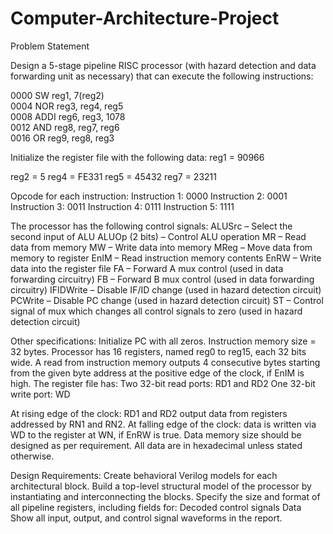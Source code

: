 # Computer-Architecture-Project
Problem Statement

Design a 5-stage pipeline RISC processor (with hazard detection and data forwarding unit as necessary) that can execute the following instructions:

0000 SW    reg1, 7(reg2)  
0004 NOR   reg3, reg4, reg5  
0008 ADDI  reg6, reg3, 1078  
0012 AND   reg8, reg7, reg6  
0016 OR    reg9, reg8, reg3  

Initialize the register file with the following data:
reg1 = 90966

reg2 = 5
reg4 = FE331
reg5 = 45432
reg7 = 23211

Opcode for each instruction:
Instruction 1: 0000
Instruction 2: 0001
Instruction 3: 0011
Instruction 4: 0111
Instruction 5: 1111

The processor has the following control signals:
ALUSrc – Select the second input of ALU
ALUOp (2 bits) – Control ALU operation
MR – Read data from memory
MW – Write data into memory
MReg – Move data from memory to register
EnIM – Read instruction memory contents
EnRW – Write data into the register file
FA – Forward A mux control (used in data forwarding circuitry)
FB – Forward B mux control (used in data forwarding circuitry)
IFIDWrite – Disable IF/ID change (used in hazard detection circuit)
PCWrite – Disable PC change (used in hazard detection circuit)
ST – Control signal of mux which changes all control signals to zero (used in hazard detection circuit)

Other specifications:
Initialize PC with all zeros. Instruction memory size = 32 bytes. Processor has 16 registers, named reg0 to reg15, each 32 bits wide. A read from instruction memory outputs 4 consecutive bytes starting from the given byte address at the positive edge of the clock, if EnIM is high. The register file has:
Two 32-bit read ports: RD1 and RD2
One 32-bit write port: WD

At rising edge of the clock: RD1 and RD2 output data from registers addressed by RN1 and RN2. At falling edge of the clock: data is written via WD to the register at WN, if EnRW is true. Data memory size should be designed as per requirement. All data are in hexadecimal unless stated otherwise.

Design Requirements:
Create behavioral Verilog models for each architectural block. Build a top-level structural model of the processor by instantiating and interconnecting the blocks. Specify the size and format of all pipeline registers, including fields for:
Decoded control signals
Data
Show all input, output, and control signal waveforms in the report.

